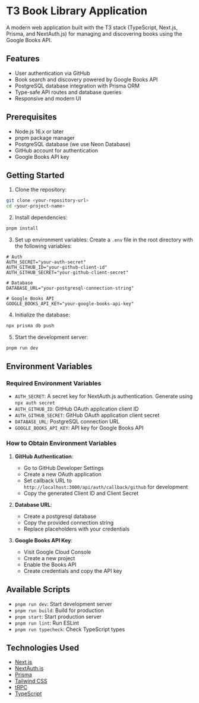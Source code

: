 # T3 Book Library Application

A modern web application built with the T3 stack (TypeScript, Next.js, Prisma, and NextAuth.js) for managing and discovering books using the Google Books API.

## Features

- User authentication via GitHub
- Book search and discovery powered by Google Books API
- PostgreSQL database integration with Prisma ORM
- Type-safe API routes and database queries
- Responsive and modern UI

## Prerequisites

- Node.js 16.x or later
- pnpm package manager
- PostgreSQL database (we use Neon Database)
- GitHub account for authentication
- Google Books API key

## Getting Started

1. Clone the repository:
```bash
git clone <your-repository-url>
cd <your-project-name>
```

2. Install dependencies:
```bash
pnpm install
```

3. Set up environment variables:
Create a `.env` file in the root directory with the following variables:

```env
# Auth
AUTH_SECRET="your-auth-secret"
AUTH_GITHUB_ID="your-github-client-id"
AUTH_GITHUB_SECRET="your-github-client-secret"

# Database
DATABASE_URL="your-postgresql-connection-string"

# Google Books API
GOOGLE_BOOKS_API_KEY="your-google-books-api-key"
```

4. Initialize the database:
```bash
npx prisma db push
```

5. Start the development server:
```bash
pnpm run dev
```

## Environment Variables

### Required Environment Variables

- `AUTH_SECRET`: A secret key for NextAuth.js authentication. Generate using `npx auth secret`
- `AUTH_GITHUB_ID`: GitHub OAuth application client ID
- `AUTH_GITHUB_SECRET`: GitHub OAuth application client secret
- `DATABASE_URL`: PostgreSQL connection URL
- `GOOGLE_BOOKS_API_KEY`: API key for Google Books API

### How to Obtain Environment Variables

1. **GitHub Authentication**:
   - Go to GitHub Developer Settings
   - Create a new OAuth application
   - Set callback URL to `http://localhost:3000/api/auth/callback/github` for development
   - Copy the generated Client ID and Client Secret

2. **Database URL**:
   - Create a postgresql database
   - Copy the provided connection string
   - Replace placeholders with your credentials

3. **Google Books API Key**:
   - Visit Google Cloud Console
   - Create a new project
   - Enable the Books API
   - Create credentials and copy the API key


## Available Scripts

- `pnpm run dev`: Start development server
- `pnpm run build`: Build for production
- `pnpm start`: Start production server
- `pnpm run lint`: Run ESLint
- `pnpm run typecheck`: Check TypeScript types

## Technologies Used

- [Next.js](https://nextjs.org)
- [NextAuth.js](https://next-auth.js.org)
- [Prisma](https://prisma.io)
- [Tailwind CSS](https://tailwindcss.com)
- [tRPC](https://trpc.io)
- [TypeScript](https://www.typescriptlang.org/)